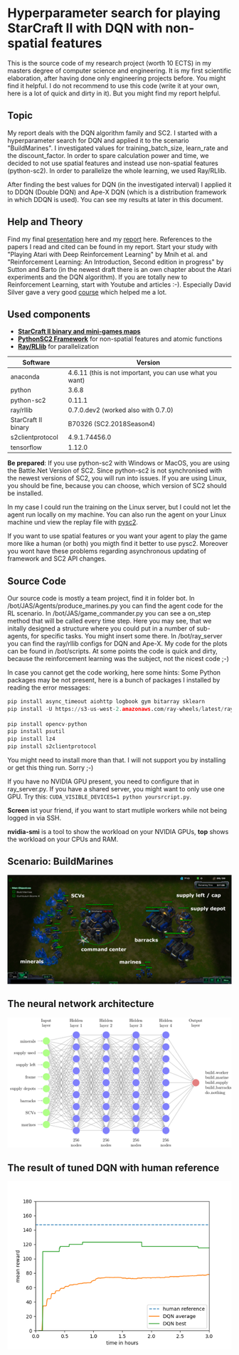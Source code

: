 # Hyperparameter search for playing StarCraft II with DQN with non-spatial features
This is the source code of my research project (worth 10 ECTS) in my masters degree of computer science and engineering. It is my first scientific elaboration, after having done only engineering projects before. You might find it helpful. I do not recommend to use this code (write it at your own, here is a lot of quick and dirty in it). But you might find my report helpful.

## Topic

My report deals with the DQN algorithm family and SC2. I started with a hyperparameter search for DQN and applied it to the scenario "BuildMarines". I investigated values for training_batch_size, learn_rate and the discount_factor. In order to spare calculation power and time, we decided to not use spatial features and instead use non-spatial features (python-sc2). In order to parallelize the whole learning, we used Ray/RLlib. 

After finding the best values for DQN (in the investigated interval) I applied it to DDQN (Double DQN) and Ape-X DQN (which is a distribution framework in which DDQN is used). You can see my results at later in this document. 

## Help and Theory 

Find my final [presentation](https://github.com/shufflebyte/sc2_dqn/blob/master/doc/sc2_dqn_presentation.pdf) here and my [report](https://github.com/shufflebyte/sc2_dqn/blob/master/doc/sc2_dqn_report.pdf) here. References to the papers I read and cited can be found in my report. Start your study with "Playing Atari with Deep Reinforcement Learning" by Mnih et al. and "Reinforcement Learning: An Introduction, Second edition in progress" by Sutton and Barto (in the newest draft there is an own chapter about the Atari experiments and the DQN algorithm). If you are totally new to Reinforcement Learning, start with Youtube and articles :-). Especially David Silver gave a very good [course](https://www.youtube.com/watch?v=2pWv7GOvuf0&list=PLqYmG7hTraZDM-OYHWgPebj2MfCFzFObQ) which helped me a lot. 

## Used components
* [**StarCraft II binary and mini-games maps** ](https://github.com/Blizzard/s2client-proto#downloads)
* [**PythonSC2 Framework**](https://github.com/Dentosal/python-sc2) for non-spatial features and atomic functions 
* [**Ray/RLlib**](https://github.com/ray-project/ray/tree/master/rllib) for parallelization

| Software            | Version                                                   |
| ------------------- | --------------------------------------------------------- |
| anaconda            | 4.6.11 (this is not important, you can use what you want) |
| python              | 3.6.8                                                     |
| python-sc2          | 0.11.1                                                    |
| ray/rllib           | 0.7.0.dev2 (worked also with 0.7.0)                       |
| StarCraft II binary | B70326 (SC2.2018Season4)                                  |
| s2clientprotocol    | 4.9.1.74456.0                                             |
| tensorflow          | 1.12.0                                                    |

**Be prepared**: If you use python-sc2 with Windows or MacOS, you are using the Battle.Net Version of SC2. Since python-sc2 is not synchronised with the newest versions of SC2, you will run into issues. If you are using Linux, you should be fine, because you can choose, which version of SC2 should be installed. 

In my case I could run the training on the Linux server, but I could not let the agent run locally on my machine. You can also run the agent on your Linux machine und view the replay file with [pysc2](https://github.com/deepmind/pysc2). 

If you want to use spatial features or you want your agent to play the game more like a human (or both) you migth find it better to use pysc2. Moreover you wont have these problems regarding asynchronous updating of framework and SC2 API changes. 

## Source Code

Our source code is mostly a team project, find it in folder bot. In /bot/JAS/Agents/produce_marines.py you can find the agent code for the RL scenario. In /bot/JAS/game_commander.py you can see a on_step method that will be called every time step. Here you may see, that we initally designed a structure where you could put in a number of sub-agents, for specific tasks. You might insert some there. In /bot/ray_server you can find the ray/rllib configs for DQN and Ape-X. My code for the plots can be found in /bot/scripts. At some points the code is quick and dirty, because the reinforcement learning was the subject, not the nicest code ;-)

In case you cannot get the code working, here some hints: Some Python packages may be not present, here is a bunch of packages I installed by reading the error messages: 

```python
pip install async_timeout aiohttp logbook gym bitarray sklearn
pip install -U https://s3-us-west-2.amazonaws.com/ray-wheels/latest/ray-0.7.0.dev2-cp36-cp36m-manylinux1_x86_64.whl

pip install opencv-python
pip install psutil
pip install lz4
pip install s2clientprotocol
```

You might need to install more than that. I will not support you by installing or get this thing run. Sorry ;-) 

If you have no NVIDIA GPU present, you need to configure that in ray_server.py. If you have a shared server, you might want to only use one GPU. Try this: ```CUDA_VISIBLE_DEVICES=1 python yoursrcript.py```.

**Screen** ist your friend, if you want to start mutliple workers while not being logged in via SSH. 

**nvidia-smi** is a tool to show the workload on your NVIDIA GPUs, **top** shows the workload on your CPUs and RAM. 

## Scenario: BuildMarines
![scenario](https://github.com/shufflebyte/sc2_dqn/blob/master/doc/scenario_snipped.png "Scenario BuildMarines")


## The neural network architecture
![neural network](https://github.com/shufflebyte/sc2_dqn/blob/master/doc/neural_network.png "Neural Netowork")

## The result of tuned DQN with human reference
![neural network](https://github.com/shufflebyte/sc2_dqn/blob/master/doc/dqn_result.png "Result of tuned DQN")
